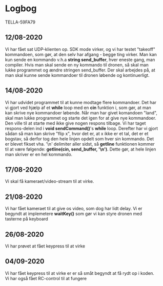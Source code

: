 # Logbog #

TELLA-59FA79

## 12/08-2020 ##
Vi har fået sat UDP-klienten op. SDK mode virker, og vi har testet "takeoff" kommandoen, som gør, at den selv har afgang - begge ting virker. Man kan kun sende en kommando v.h.a **string send_buffer**, hver eneste gang, man compiler. Hvis man skal sende en ny kommando til dronen, så skal man lukke programmet og ændre stringen send_buffer. Der skal arbejdes på, at man skal kunne sende kommandoer til dronen løbende og kontinuerligt.

## 14/08-2020 ##
Vi har udvidet programmet til at kunne modtage flere kommandoer. Det har vi gjort ved hjælp af et **while** loop med en **cin** funktion i, som gør, at man kan skrive nye kommandoer løbende. Når man har givet komandoen "land", skal man lukke programmet og starte det igen for at give nye kommandoer. Den ville til at starte med ikke give nogen respons tilbage. Vi har taget respons-delen ind i **void sendCommand()**'s **while** loop. Derefter har vi gjort sådan så man kan skrive "flip x", hvor det er, at x ikke er et tal, det er et bogstav, så derfor tog den hele linjen opdelt som hver sin kommando. Det er blevet fikset vha. '\n' delimiter aller sidst, så **getline** funktionen kommer til at være følgende: **getline(cin, send_buffer, '\n')**. Dette gør, at hele linjen man skriver er en hel kommando.

## 17/08-2020 ##
Vi skal få kameraet/video-stream til at virke.

## 21/08-2020 ##
Vi har fået kameraet til at give os video, som dog har lidt delay. 
Vi er begyndt at implemetere **waitKey()** som gør vi kan styre dronen med tasterne på keyboard

## 26/08-2020 ##
Vi har prøvet at fået keypress til at virke

## 04/09-2020 ##
Vi har fået keypress til at virke er er så småt begyndt at få rydt op i koden. Vi har også fået RC-control til at fungere